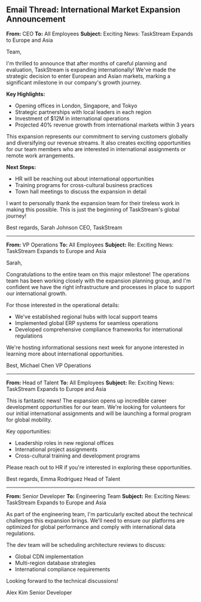 ## Email Thread: International Market Expansion Announcement

**From:** CEO
**To:** All Employees
**Subject:** Exciting News: TaskStream Expands to Europe and Asia

Team,

I'm thrilled to announce that after months of careful planning and evaluation, TaskStream is expanding internationally! We've made the strategic decision to enter European and Asian markets, marking a significant milestone in our company's growth journey.

**Key Highlights:**
- Opening offices in London, Singapore, and Tokyo
- Strategic partnerships with local leaders in each region
- Investment of $12M in international operations
- Projected 40% revenue growth from international markets within 3 years

This expansion represents our commitment to serving customers globally and diversifying our revenue streams. It also creates exciting opportunities for our team members who are interested in international assignments or remote work arrangements.

**Next Steps:**
- HR will be reaching out about international opportunities
- Training programs for cross-cultural business practices
- Town hall meetings to discuss the expansion in detail

I want to personally thank the expansion team for their tireless work in making this possible. This is just the beginning of TaskStream's global journey!

Best regards,
Sarah Johnson
CEO, TaskStream

---

**From:** VP Operations
**To:** All Employees
**Subject:** Re: Exciting News: TaskStream Expands to Europe and Asia

Sarah,

Congratulations to the entire team on this major milestone! The operations team has been working closely with the expansion planning group, and I'm confident we have the right infrastructure and processes in place to support our international growth.

For those interested in the operational details:
- We've established regional hubs with local support teams
- Implemented global ERP systems for seamless operations
- Developed comprehensive compliance frameworks for international regulations

We're hosting informational sessions next week for anyone interested in learning more about international opportunities.

Best,
Michael Chen
VP Operations

---

**From:** Head of Talent
**To:** All Employees
**Subject:** Re: Exciting News: TaskStream Expands to Europe and Asia

This is fantastic news! The expansion opens up incredible career development opportunities for our team. We're looking for volunteers for our initial international assignments and will be launching a formal program for global mobility.

Key opportunities:
- Leadership roles in new regional offices
- International project assignments
- Cross-cultural training and development programs

Please reach out to HR if you're interested in exploring these opportunities.

Best regards,
Emma Rodriguez
Head of Talent

---

**From:** Senior Developer
**To:** Engineering Team
**Subject:** Re: Exciting News: TaskStream Expands to Europe and Asia

As part of the engineering team, I'm particularly excited about the technical challenges this expansion brings. We'll need to ensure our platforms are optimized for global performance and comply with international data regulations.

The dev team will be scheduling architecture reviews to discuss:
- Global CDN implementation
- Multi-region database strategies
- International compliance requirements

Looking forward to the technical discussions!

Alex Kim
Senior Developer